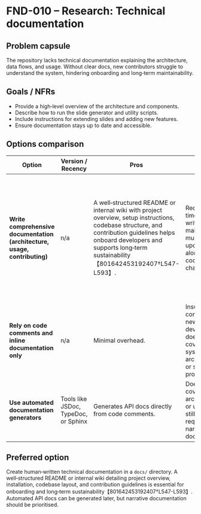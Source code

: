 # FND-010 – Research: Technical documentation

## Problem capsule

The repository lacks technical documentation explaining the architecture, data
flows, and usage. Without clear docs, new contributors struggle to understand
the system, hindering onboarding and long‑term maintainability.

## Goals / NFRs

* Provide a high‑level overview of the architecture and components.
* Describe how to run the slide generator and utility scripts.
* Include instructions for extending slides and adding new features.
* Ensure documentation stays up to date and accessible.

## Options comparison

| Option | Version / Recency | Pros | Cons | Risks | Migration path |
| --- | --- | --- | --- | --- | --- |
| **Write comprehensive documentation (architecture, usage, contributing)** | n/a | A well‑structured README or internal wiki with project overview, setup instructions, codebase structure, and contribution guidelines helps onboard developers and supports long‑term sustainability【801642453192407†L547-L593】. | Requires time to write and maintain; must be updated alongside code changes. | Low: outdated docs if not maintained. | Create a `docs/` directory containing Markdown documents; use diagrams where useful; link from README; integrate with CI to check for missing docs. |
| **Rely on code comments and inline documentation only** | n/a | Minimal overhead. | Insufficient context for new developers; does not cover system architecture or setup procedures. | Medium: knowledge is trapped in code; onboarding difficulty. | Maintain thorough docstrings in code. |
| **Use automated documentation generators** | Tools like JSDoc, TypeDoc, or Sphinx | Generates API docs directly from code comments. | Does not cover architecture or usage; still requires narrative docs. | Low: may require additional config. | Write doc comments; configure generator; host docs. |

## Preferred option

Create human‑written technical documentation in a `docs/` directory. A
well‑structured README or internal wiki detailing project overview, installation,
codebase layout, and contribution guidelines is essential for onboarding and
long‑term sustainability【801642453192407†L547-L593】. Automated API docs can be
generated later, but narrative documentation should be prioritised.